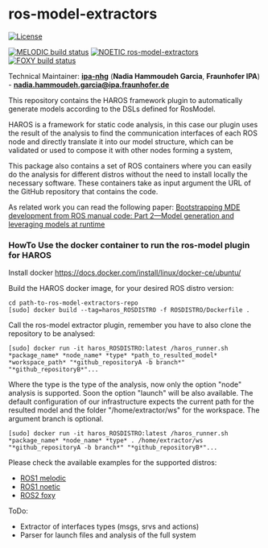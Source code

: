 # ros-model-extractors

[![License](https://img.shields.io/badge/License-BSD%203--Clause-blue.svg)](https://opensource.org/licenses/BSD-3-Clause)

[![MELODIC build status](https://github.com/ipa320/ros-model-extractors/actions/workflows/build_melodic.yml/badge.svg)](https://github.com/ipa320/ros-model-extractors/actions/workflows/build_melodic.yml)
[![NOETIC ros-model-extractors](https://github.com/ipa320/ros-model-extractors/actions/workflows/build_noetic.yml/badge.svg)](https://github.com/ipa320/ros-model-extractors/actions/workflows/build_noetic.yml)
[![FOXY build status](https://github.com/ipa320/ros-model-extractors/actions/workflows/build_foxy.yml/badge.svg)](https://github.com/ipa320/ros-model-extractors/actions/workflows/build_foxy.yml)


Technical Maintainer: [**ipa-nhg**](https://github.com/ipa-nhg/) (**Nadia Hammoudeh Garcia**, **Fraunhofer IPA**) - **nadia.hammoudeh.garcia@ipa.fraunhofer.de**

This repository contains the HAROS framework plugin to automatically generate models according to the DSLs defined for RosModel.

HAROS is a framework for static code analysis, in this case our plugin uses the result of the analysis to find the communication interfaces of each ROS node and directly translate it into our model structure, which can be validated or used to compose it with other nodes forming a system,

This package also contains a set of ROS containers where you can easily do the analysis for different distros without the need to install locally the necessary software. These containers take as input argument the URL of the GitHub repository that contains the code.

As related work you can read the following paper: [Bootstrapping MDE development from ROS manual code: Part 2—Model generation and leveraging models at runtime](https://link.springer.com/article/10.1007/s10270-021-00873-2?wt_mc=Internal.Event.1.SEM.ArticleAuthorOnlineFirst&utm_source=ArticleAuthorOnlineFirst&utm_medium=email&utm_content=AA_en_06082018&ArticleAuthorOnlineFirst_20210420) 


### HowTo Use the docker container to run the ros-model plugin for HAROS

Install docker https://docs.docker.com/install/linux/docker-ce/ubuntu/

Build the HAROS docker image, for your desired ROS distro version:

```
cd path-to-ros-model-extractors-repo
[sudo] docker build --tag=haros_ROSDISTRO -f ROSDISTRO/Dockerfile .
```

Call the ros-model extractor plugin, remember you have to also clone the repository to be analysed:

```
[sudo] docker run -it haros_ROSDISTRO:latest /haros_runner.sh *package_name* *node_name* *type* *path_to_resulted_model* *workspace_path* "*github_repositoryA -b branch*" "*github_repositoryB*"...
```

Where the type is the type of the analysis, now only the option "node" analysis is supported. Soon the option "launch" will be also available. The default configuration of our infrastructure expects the current path for the resulted model and the folder "/home/extractor/ws" for the workspace. The argument branch is optional.

```
[sudo] docker run -it haros_ROSDISTRO:latest /haros_runner.sh *package_name* *node_name* *type* . /home/extractor/ws "*github_repositoryA -b branch*" "*github_repositoryB*"...
```

Please check the available examples for the supported distros:

- [ROS1 melodic](melodic/README.md)
- [ROS1 noetic](noetic/README.md)
- [ROS2 foxy](foxy/README.md)

ToDo:
 - Extractor of interfaces types (msgs, srvs and actions)
 - Parser for launch files and analysis of the full system 

